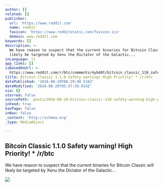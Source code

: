 ```yaml
---
author: []
related: []
publisher:
  url: 'https://www.reddit.com'
  name: reddit
  favicon: 'https://www.redditstatic.com/favicon.ico'
  domain: www.reddit.com
keywords: []
description: >-
  We have reason to suspect that the current binaries for Bitcoin Classic will
  likely be targeted by Xenu the Dictator of the Galactic...
inLanguage: lt
app_links: []
isBasedOnUrl: >-
  https://www.reddit.com/r/btc/comments/4yb48t/bitcoin_classic_110_safety_warning_high_priority/
title: Bitcoin Classic 1.1.0 Safety warning! High Priority! * /r/btc
datePublished: '2016-08-20T08:29:48.516Z'
dateModified: '2016-08-20T05:57:39.924Z'
via: {}
starred: false
sourcePath: _posts/2016-08-20-bitcoin-classic-110-safety-warning-high-priority-rbt.md
inFeed: true
hasPage: false
inNav: false
_context: 'http://schema.org'
_type: MediaObject

---
```

<article style=""><h1>Bitcoin Classic 1.1.0 Safety warning! High Priority! * /r/btc</h1><p>We have reason to suspect that the current binaries for Bitcoin Classic will likely be targeted by Xenu the Dictator of the Galactic...</p><img src="https://www.redditstatic.com/icon.png" /></article>